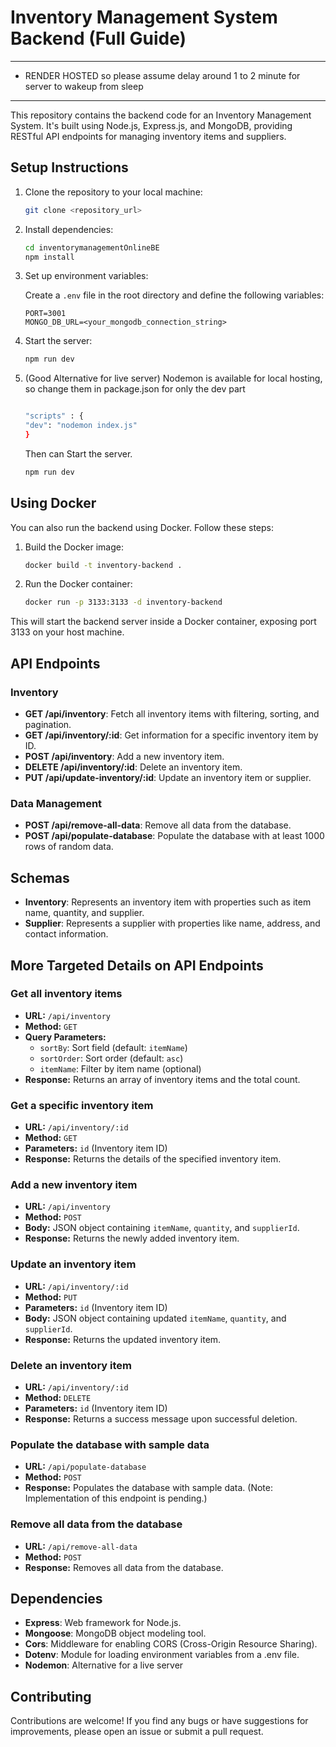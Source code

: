 # Inventory Management System Backend (Full Guide)

---

- RENDER HOSTED so please assume delay around 1 to 2 minute for server to wakeup from sleep

---

This repository contains the backend code for an Inventory Management System. It's built using Node.js, Express.js, and MongoDB, providing RESTful API endpoints for managing inventory items and suppliers.

## Setup Instructions

1.  Clone the repository to your local machine:

    ```bash
    git clone <repository_url>
    ```

2.  Install dependencies:

    ```bash
    cd inventorymanagementOnlineBE
    npm install
    ```

3.  Set up environment variables:

    Create a `.env` file in the root directory and define the following variables:

    ```
    PORT=3001
    MONGO_DB_URL=<your_mongodb_connection_string>
    ```

4.  Start the server:

    ```bash
    npm run dev
    ```

5.  (Good Alternative for live server)
    Nodemon is available for local hosting, so change them in package.json for only the dev part

    ```bash

    "scripts" : {
    "dev": "nodemon index.js"
    }
    ```

    Then can Start the server.

    ```bash
    npm run dev
    ```

## Using Docker

You can also run the backend using Docker. Follow these steps:

1. Build the Docker image:

   ```bash
   docker build -t inventory-backend .
   ```

2. Run the Docker container:

   ```bash
   docker run -p 3133:3133 -d inventory-backend
   ```

This will start the backend server inside a Docker container, exposing port 3133 on your host machine.

## API Endpoints

### Inventory

- **GET /api/inventory**: Fetch all inventory items with filtering, sorting, and pagination.
- **GET /api/inventory/:id**: Get information for a specific inventory item by ID.
- **POST /api/inventory**: Add a new inventory item.
- **DELETE /api/inventory/:id**: Delete an inventory item.
- **PUT /api/update-inventory/:id**: Update an inventory item or supplier.

### Data Management

- **POST /api/remove-all-data**: Remove all data from the database.
- **POST /api/populate-database**: Populate the database with at least 1000 rows of random data.

## Schemas

- **Inventory**: Represents an inventory item with properties such as item name, quantity, and supplier.
- **Supplier**: Represents a supplier with properties like name, address, and contact information.

## More Targeted Details on API Endpoints

### Get all inventory items

- **URL:** `/api/inventory`
- **Method:** `GET`
- **Query Parameters:**
  - `sortBy`: Sort field (default: `itemName`)
  - `sortOrder`: Sort order (default: `asc`)
  - `itemName`: Filter by item name (optional)
- **Response:** Returns an array of inventory items and the total count.

### Get a specific inventory item

- **URL:** `/api/inventory/:id`
- **Method:** `GET`
- **Parameters:** `id` (Inventory item ID)
- **Response:** Returns the details of the specified inventory item.

### Add a new inventory item

- **URL:** `/api/inventory`
- **Method:** `POST`
- **Body:** JSON object containing `itemName`, `quantity`, and `supplierId`.
- **Response:** Returns the newly added inventory item.

### Update an inventory item

- **URL:** `/api/inventory/:id`
- **Method:** `PUT`
- **Parameters:** `id` (Inventory item ID)
- **Body:** JSON object containing updated `itemName`, `quantity`, and `supplierId`.
- **Response:** Returns the updated inventory item.

### Delete an inventory item

- **URL:** `/api/inventory/:id`
- **Method:** `DELETE`
- **Parameters:** `id` (Inventory item ID)
- **Response:** Returns a success message upon successful deletion.

### Populate the database with sample data

- **URL:** `/api/populate-database`
- **Method:** `POST`
- **Response:** Populates the database with sample data. (Note: Implementation of this endpoint is pending.)

### Remove all data from the database

- **URL:** `/api/remove-all-data`
- **Method:** `POST`
- **Response:** Removes all data from the database.

## Dependencies

- **Express**: Web framework for Node.js.
- **Mongoose**: MongoDB object modeling tool.
- **Cors**: Middleware for enabling CORS (Cross-Origin Resource Sharing).
- **Dotenv**: Module for loading environment variables from a .env file.
- **Nodemon**: Alternative for a live server

## Contributing

Contributions are welcome! If you find any bugs or have suggestions for improvements, please open an issue or submit a pull request.
